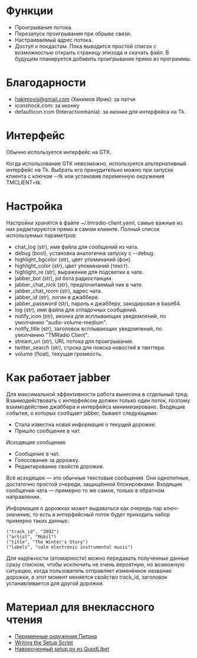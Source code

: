 Функции
=======

- Проигрывание потока.
- Перезапуск проигрывания при обрыве связи.
- Настраиваемый адрес потока.
- Доступ к покдастам.  Пока выводится простой список с возможностью открыть
  страницу эпизода и скачать файл.  В будущем планируется добавить проигрывание
  прямо из программы.


Благодарности
=============

- hakimovis@gmail.com (Хакимов Ирик): за патчи
- iconshock.com: за иконку
- defaulticon.com (Interactivemania): за иконки для интерфейса на Tk.


Интерфейс
=========

Обычно используется интерфейс на GTK.

Когда использование GTK невозможно, используется альтернативный интерфейс на Tk.
Выбрать его принудительно можно при запуске клиента с ключом --tk или установив
переменную окружения TMCLIENT=tk.


Настройка
=========

Настройки хранятся в файле ~/.tmradio-client.yaml, самые важные из них
редактируются прямо в самом клиенте.  Полный список используемых параметров:

- chat_log (str), имя файла для сообщений из чата.
- debug (bool), установка аналогична запуску с --debug.
- highlight_bgcolor (str), цвет упоминаний (фон).
- highlight_color (str), цвет упоминаний (текст).
- highlight_re (str), выражение для подсветки в чате.
- jabber_bot (str), jid бота радиостанции.
- jabber_chat_nick (str), предпочитаемый ник в чате.
- jabber_chat_room (str), адрес чата.
- jabber_id (str), логин в джаббере.
- jabber_password (str), пароль к джабберу, закодирован в base64.
- log (str), имя файла для отладочных сообщений.
- notify_icon (str), иконка для всплывающих уведомлений, по умолчанию
  "audio-volume-medium".
- notify_title (str), заголовок всплывающих уведомлений, по умолчанию "TMRadio
  Client".
- stream_uri (str), URL потока для проигрывания.
- twitter_search (str), строка для поиска новостей в твиттере.
- volume (float), текущая громкость.


Как работает jabber
===================

Для максимальной эффективности работа вынесена в отдельный тред.
Взаимодействовать с интерфейсом должен только один поток, поэтому
взаимодействие джаббера и интерфейса минимизировано.  Входящие события, о
которых сообщает jabber, бывают следующими:

- Стала известна новая информация о текущей дорожке.
- Пришло сообщение в чат.

Исходящие сообщения:

- Сообщение в чат.
- Голосование за дорожку.
- Редактирование свойств дорожки.

Всё исходящее — это обычные текстовые сообщения.  Они однотипные, достаточно
простой очереди, защищённой блокировками.  Входящие сообщения чата — примерно
то же самое, только в обратном направлении.

Информация о дорожках может выдаваться как очередь пар ключ-значение, то есть в
интерфейсный поток будет приходить набор примерно таких данных:

    ("track_id", "3892")
    ("artist", "Mobil")
    ("title", "The Winter's Story")
    ("labels", "calm electronic instrumental music")

Для надёжности (атомарности) можно передавать полученные данные сразу списком,
чтобы исключить не очень вероятную, но возможную ситуацию, когда пользователь
отправляет изменённое название дорожки, в этот момент меняется свойство
track_id, заголовок устанавливается для другой дорожки.


Материал для внеклассного чтения
================================

- [Переменные окружения Питона](http://docs.python.org/using/cmdline.html#environment-variables)
- [Writing the Setup Script](http://docs.python.org/distutils/setupscript.html)
- [Навороченный setup.py из QuodLibet](http://code.google.com/p/quodlibet/source/browse/quodlibet/setup.py)
